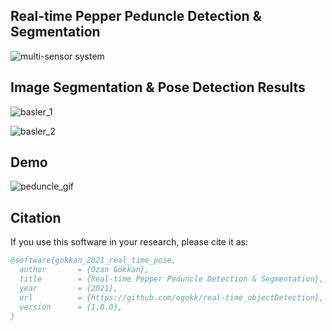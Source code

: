 ## Real-time Pepper Peduncle Detection & Segmentation

![multi-sensor system](https://github.com/user-attachments/assets/8f9fce95-7c58-4c3b-9f88-ab64a3192059)

## Image Segmentation & Pose Detection Results


![basler_1](https://github.com/user-attachments/assets/d5e3c321-a545-43e2-a8d5-110d9e277c9a)


![basler_2](https://github.com/user-attachments/assets/df3aef58-0d3a-41c8-b9b0-d14e35ba0702)


## Demo

![peduncle_gif](https://github.com/user-attachments/assets/79d08d38-2888-4ea2-bb02-1661fc45b9e4)


## Citation

If you use this software in your research, please cite it as:

```bibtex
@software{gokkan_2021_real_time_pose,
  author       = {Ozan Gökkan},
  title        = {Real-time Pepper Peduncle Detection & Segmentation},
  year         = {2021},
  url          = {https://github.com/ogokk/real-time_objectDetection}, 
  version      = {1.0.0},
}
